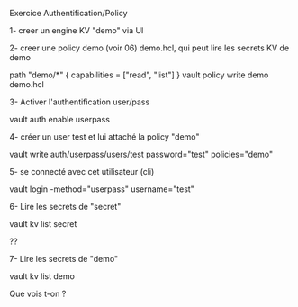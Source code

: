 Exercice Authentification/Policy



1- creer un engine KV "demo" via  UI


2- creer une policy demo (voir 06) demo.hcl, qui peut lire les secrets KV de demo

path "demo/*" {
  capabilities = ["read", "list"]
}
vault policy write demo demo.hcl


3- Activer l'authentification user/pass

vault auth enable userpass

4- créer un user test et lui attaché la policy "demo"

vault write auth/userpass/users/test password="test" policies="demo"

5- se connecté avec cet utilisateur (cli)

vault login -method="userpass" username="test"

6- Lire les secrets de "secret"

vault kv list secret

??

7- Lire les secrets de "demo"

vault kv list demo

Que vois t-on ?